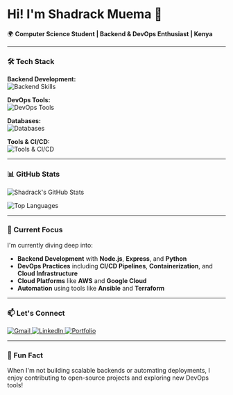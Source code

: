 # Hi! I'm Shadrack Muema 👋

🌍 **Computer Science Student | Backend & DevOps Enthusiast | Kenya**

---

### 🛠️ Tech Stack

**Backend Development:**  
<img src="https://skillicons.dev/icons?i=nodejs,express,java,python" alt="Backend Skills" />

**DevOps Tools:**  
<img src="https://skillicons.dev/icons?i=docker,kubernetes,aws,githubactions,linux" alt="DevOps Tools" />

**Databases:**  
<img src="https://skillicons.dev/icons?i=mysql,mongodb,postgresql" alt="Databases" />

**Tools & CI/CD:**  
<img src="https://skillicons.dev/icons?i=git,vscode,jenkins" alt="Tools & CI/CD" />

---

### 📊 GitHub Stats

![Shadrack's GitHub Stats](https://github-readme-stats.vercel.app/api?username=ShadrackMwema&show_icons=true&theme=radical&hide_border=true)

![Top Languages](https://github-readme-stats.vercel.app/api/top-langs/?username=ShadrackMwema&layout=compact&theme=radical&hide_border=true)

---

### 🌱 Current Focus

I'm currently diving deep into:
- **Backend Development** with **Node.js**, **Express**, and **Python**
- **DevOps Practices** including **CI/CD Pipelines**, **Containerization**, and **Cloud Infrastructure**
- **Cloud Platforms** like **AWS** and **Google Cloud**
- **Automation** using tools like **Ansible** and **Terraform**

---

### 📫 Let's Connect

<div id="badges">
  <a href="mailto:mutinda.shadrack20@gmail.com">
    <img src="https://img.shields.io/badge/Gmail-D14836?style=for-the-badge&logo=gmail&logoColor=white" alt="Gmail" />
  </a>
  <a href="https://www.linkedin.com/in/shadrack-mutinda-2b5813239" target="_blank">
    <img src="https://img.shields.io/badge/LinkedIn-0077B5?style=for-the-badge&logo=linkedin&logoColor=white" alt="LinkedIn" />
  </a>
  <a href="http://shadrack.great-site.net/?i=1" target="_blank">
    <img src="https://img.shields.io/badge/Portfolio-FF5722?style=for-the-badge&logo=todoist&logoColor=white" alt="Portfolio" />
  </a>
</div>

---

### 🚀 Fun Fact

When I'm not building scalable backends or automating deployments, I enjoy contributing to open-source projects and exploring new DevOps tools!
